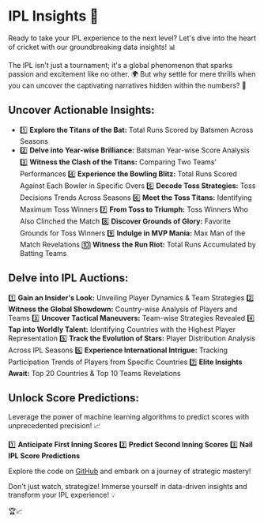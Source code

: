 # IPL Insights 🏏

Ready to take your IPL experience to the next level? Let's dive into the heart of cricket with our groundbreaking data insights! 📊

The IPL isn't just a tournament; it's a global phenomenon that sparks passion and excitement like no other. 🌍 But why settle for mere thrills when you can uncover the captivating narratives hidden within the numbers? 🚀

## Uncover Actionable Insights:

- 1️⃣ **Explore the Titans of the Bat:** Total Runs Scored by Batsmen Across Seasons
- 2️⃣ **Delve into Year-wise Brilliance:** Batsman Year-wise Score Analysis
3️⃣ **Witness the Clash of the Titans:** Comparing Two Teams' Performances
4️⃣ **Experience the Bowling Blitz:** Total Runs Scored Against Each Bowler in Specific Overs
5️⃣ **Decode Toss Strategies:** Toss Decisions Trends Across Seasons
6️⃣ **Meet the Toss Titans:** Identifying Maximum Toss Winners
7️⃣ **From Toss to Triumph:** Toss Winners Who Also Clinched the Match
8️⃣ **Discover Grounds of Glory:** Favorite Grounds for Toss Winners
9️⃣ **Indulge in MVP Mania:** Max Man of the Match Revelations
🔟 **Witness the Run Riot:** Total Runs Accumulated by Batting Teams

## Delve into IPL Auctions:

1️⃣ **Gain an Insider's Look:** Unveiling Player Dynamics & Team Strategies
2️⃣ **Witness the Global Showdown:** Country-wise Analysis of Players and Teams
3️⃣ **Uncover Tactical Maneuvers:** Team-wise Strategies Revealed
4️⃣ **Tap into Worldly Talent:** Identifying Countries with the Highest Player Representation
5️⃣ **Track the Evolution of Stars:** Player Distribution Analysis Across IPL Seasons
6️⃣ **Experience International Intrigue:** Tracking Participation Trends of Players from Specific Countries
7️⃣ **Elite Insights Await:** Top 20 Countries & Top 10 Teams Revelations

## Unlock Score Predictions:

Leverage the power of machine learning algorithms to predict scores with unprecedented precision! 📈

1️⃣ **Anticipate First Inning Scores**
2️⃣ **Predict Second Inning Scores**
3️⃣ **Nail IPL Score Predictions**

Explore the code on [GitHub](https://github.com/DeeprajVadhwane/Data-Analysis-projects/new/main/IPL_Analysis_and_Prediction) and embark on a journey of strategic mastery!

Don't just watch, strategize! Immerse yourself in data-driven insights and transform your IPL experience! 💡 

 🏆📈
